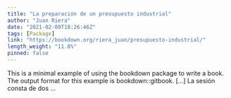 ```yaml
---
title: "La preparación de un presupuesto industrial"
author: "Juan Riera"
date: "2021-02-09T18:26:46Z"
tags: [Package]
link: "https://bookdown.org/riera_juan/presupuesto-industrial/"
length_weight: "11.8%"
pinned: false
---
```


This is a minimal example of using the bookdown package to write a book. The output format for this example is bookdown::gitbook. [...] La sesión consta de dos ...
